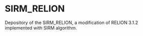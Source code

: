 # SIRM_RELION
Depository of the SIRM_RELION, a modification of RELION 3.1.2 implemented with SIRM algorithm.
